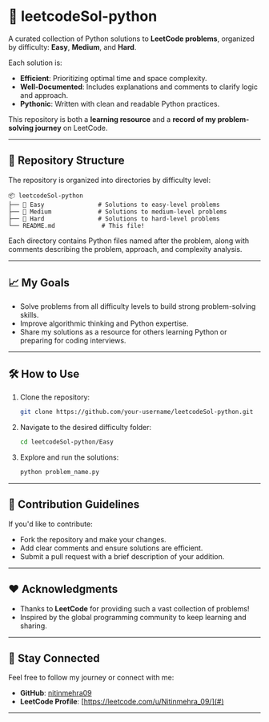# 🐍 leetcodeSol-python  
A curated collection of Python solutions to **LeetCode problems**, organized by difficulty: **Easy**, **Medium**, and **Hard**.  

Each solution is:
- **Efficient**: Prioritizing optimal time and space complexity.
- **Well-Documented**: Includes explanations and comments to clarify logic and approach.
- **Pythonic**: Written with clean and readable Python practices.  

This repository is both a **learning resource** and a **record of my problem-solving journey** on LeetCode.  

---

## 📂 Repository Structure  
The repository is organized into directories by difficulty level:  

```
📦 leetcodeSol-python  
├── 📁 Easy               # Solutions to easy-level problems  
├── 📁 Medium             # Solutions to medium-level problems  
├── 📁 Hard               # Solutions to hard-level problems  
└── README.md             # This file!  
```  

Each directory contains Python files named after the problem, along with comments describing the problem, approach, and complexity analysis.

---

## 📈 My Goals  
- Solve problems from all difficulty levels to build strong problem-solving skills.  
- Improve algorithmic thinking and Python expertise.  
- Share my solutions as a resource for others learning Python or preparing for coding interviews.  

---

## 🛠️ How to Use  
1. Clone the repository:  
   ```bash  
   git clone https://github.com/your-username/leetcodeSol-python.git  
   ```  
2. Navigate to the desired difficulty folder:  
   ```bash  
   cd leetcodeSol-python/Easy  
   ```  
3. Explore and run the solutions:  
   ```bash  
   python problem_name.py  
   ```  

---

## 📝 Contribution Guidelines  
If you'd like to contribute:  
- Fork the repository and make your changes.  
- Add clear comments and ensure solutions are efficient.  
- Submit a pull request with a brief description of your addition.  

---

## ❤️ Acknowledgments  
- Thanks to **LeetCode** for providing such a vast collection of problems!  
- Inspired by the global programming community to keep learning and sharing.  

---

## 🚀 Stay Connected  
Feel free to follow my journey or connect with me:  
- **GitHub**: [nitinmehra09](https://github.com/nitinmehra09)  
- **LeetCode Profile**: [https://leetcode.com/u/Nitinmehra_09/](#)  

---
